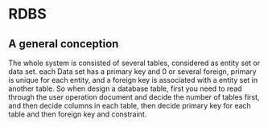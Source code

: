 # RDBS
## A general conception
   The whole system is consisted of several tables, considered as entity set or data set. each Data set has a primary key and 0 or several foreign, primary is unique for each entity, and a foreign key is associated with a entity set in another table. So when design a database table, first you need to read through the user operation document and decide the number of tables first, and then decide columns in each table, then decide primary key for each table and then foreign key and constraint.  
